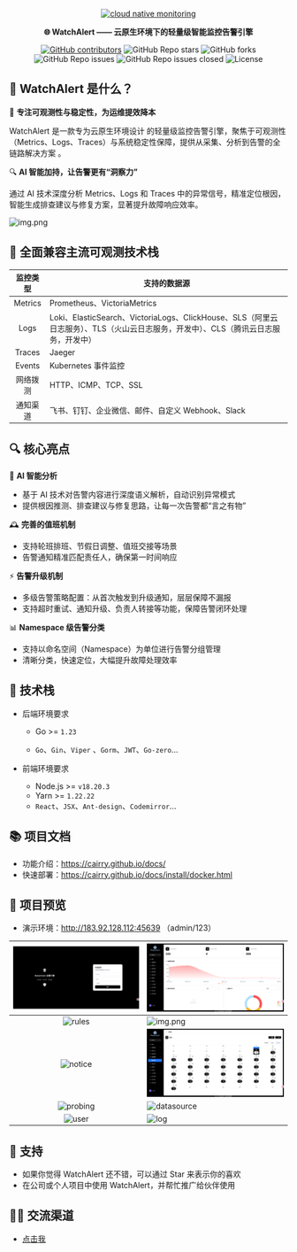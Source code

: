 
<p align="center">
  <a href="https://github.com/w8t-io/WatchAlert"> 
    <img src="WatchAlert.png" alt="cloud native monitoring" width="200" height="auto" /></a>
</p>

<p align="center">
  <b>🌐 WatchAlert —— 云原生环境下的轻量级智能监控告警引擎</b>
</p>

<p align="center">
<a href="https://github.com/w8t-io/WatchAlert/graphs/contributors">
  <img alt="GitHub contributors" src="https://img.shields.io/github/contributors-anon/w8t-io/WatchAlert"/></a>
<img alt="GitHub Repo stars" src="https://img.shields.io/github/stars/w8t-io/WatchAlert">
<img alt="GitHub forks" src="https://img.shields.io/github/forks/w8t-io/WatchAlert">
<img alt="GitHub Repo issues" src="https://img.shields.io/github/issues/w8t-io/WatchAlert">
<img alt="GitHub Repo issues closed" src="https://img.shields.io/github/issues-closed/w8t-io/WatchAlert">
<img alt="License" src="https://img.shields.io/badge/license-Apache--2.0-blue"/>

## 💎 WatchAlert 是什么？
🎯 **专注可观测性与稳定性，为运维提效降本**

WatchAlert 是一款专为云原生环境设计 的轻量级监控告警引擎，聚焦于可观测性（Metrics、Logs、Traces）与系统稳定性保障，提供从采集、分析到告警的全链路解决方案 。

🔍 **AI 智能加持，让告警更有“洞察力”**

通过 AI 技术深度分析 Metrics、Logs 和 Traces 中的异常信号，精准定位根因，智能生成排查建议与修复方案，显著提升故障响应效率。

![img.png](assets/architecture.png)

## 🧩 全面兼容主流可观测技术栈

|  监控类型   | 支持的数据源                                                                                    |
|:-------:|-------------------------------------------------------------------------------------------|
| Metrics | Prometheus、VictoriaMetrics                                                                |
|  Logs   | Loki、ElasticSearch、VictoriaLogs、ClickHouse、SLS（阿里云日志服务）、TLS（火山云日志服务，开发中）、CLS（腾讯云日志服务，开发中） |
| Traces  | Jaeger                                                                                    |
| Events  | Kubernetes 事件监控                                                                           |
|  网络拨测   | HTTP、ICMP、TCP、SSL                                                                         |
|  通知渠道   | 飞书、钉钉、企业微信、邮件、自定义 Webhook、Slack                                                           |


## 🔍 核心亮点

🧠 **AI 智能分析**

- 基于 AI 技术对告警内容进行深度语义解析，自动识别异常模式
- 提供根因推测、排查建议与修复思路，让每一次告警都“言之有物”

🕰️ **完善的值班机制**
- 支持轮班排班、节假日调整、值班交接等场景
- 告警通知精准匹配责任人，确保第一时间响应

⚡ **告警升级机制**
- 多级告警策略配置：从首次触发到升级通知，层层保障不漏报
- 支持超时重试、通知升级、负责人转接等功能，保障告警闭环处理

📊 **Namespace 级告警分类**
- 支持以命名空间（Namespace）为单位进行告警分组管理
- 清晰分类，快速定位，大幅提升故障处理效率

## 🚀 技术栈
- 后端环境要求
  - Go >= `1.23`

  - `Go`、`Gin`、`Viper` 、`Gorm`、`JWT`、`Go-zero`...

- 前端环境要求
  - Node.js >= `v18.20.3`
  - Yarn >= `1.22.22`
  - `React`、`JSX`、`Ant-design`、`Codemirror`...

## 📚 项目文档

- 功能介绍：https://cairry.github.io/docs/
- 快速部署：https://cairry.github.io/docs/install/docker.html


## 🎉 项目预览
- 演示环境：http://183.92.128.112:45639
  （admin/123）

| ![Login](assets/login.png) | ![Home](assets/home.png)            |
|:--------------------------:|------------------------------|
|    ![rules](assets/rules.png)     | ![img.png](assets/faultcenter.png)  |
|   ![notice](assets/notice.png)    | ![duty](assets/duty.png)            |
|  ![probing](assets/probing.png)   | ![datasource](assets/datasource.png) |
|     ![user](assets/user.png)      | ![log](assets/log.png)              |

## 🎸 支持
- 如果你觉得 WatchAlert 还不错，可以通过 Star 来表示你的喜欢
- 在公司或个人项目中使用 WatchAlert，并帮忙推广给伙伴使用

## 🧑‍💻 交流渠道
- [点击我](https://cairry.github.io/docs/#%E4%BA%A4%E6%B5%81%E7%BE%A4-%E8%81%94%E7%B3%BB%E6%88%91)